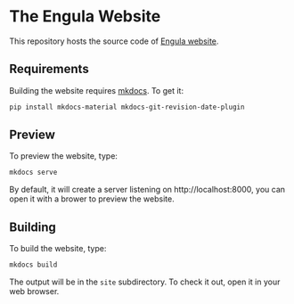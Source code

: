 # The Engula Website

This repository hosts the source code of [Engula website](http://engula.com/).

## Requirements

Building the website requires [mkdocs](https://www.mkdocs.org/). To get it:

```bash
pip install mkdocs-material mkdocs-git-revision-date-plugin
```

## Preview

To preview the website, type:

```bash
mkdocs serve
```

By default, it will create a server listening on http://localhost:8000, you can open it with a brower to preview the website.

## Building

To build the website, type:

```bash
mkdocs build
```

The output will be in the `site` subdirectory. To check it out, open it in your web browser.
